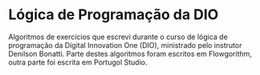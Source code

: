 # Lógica de Programação da DIO

 Algoritmos de exercícios que escrevi durante o curso de lógica
 de programação da Digital Innovation One (DIO), ministrado pelo
 instrutor Denilson Bonatti. Parte destes algoritmos foram escritos
 em Flowgorithm, outra parte foi escrita em Portugol Studio.
